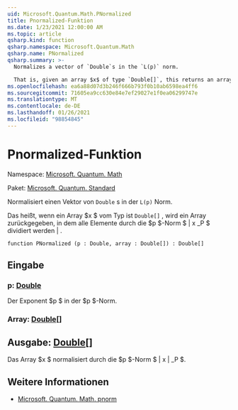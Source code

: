 ```yaml
---
uid: Microsoft.Quantum.Math.PNormalized
title: Pnormalized-Funktion
ms.date: 1/23/2021 12:00:00 AM
ms.topic: article
qsharp.kind: function
qsharp.namespace: Microsoft.Quantum.Math
qsharp.name: PNormalized
qsharp.summary: >-
  Normalizes a vector of `Double`s in the `L(p)` norm.

  That is, given an array $x$ of type `Double[]`, this returns an array where all elements are divided by the $p$-norm $\|x\|_p$.
ms.openlocfilehash: ea6a88d07d3b246f666b793f0b10ab6598ea4ff6
ms.sourcegitcommit: 71605ea9cc630e84e7ef29027e1f0ea06299747e
ms.translationtype: MT
ms.contentlocale: de-DE
ms.lasthandoff: 01/26/2021
ms.locfileid: "98854845"
---
```

# <a name="pnormalized-function"></a>Pnormalized-Funktion

Namespace: [Microsoft. Quantum. Math](xref:Microsoft.Quantum.Math)

Paket: [Microsoft. Quantum. Standard](https://nuget.org/packages/Microsoft.Quantum.Standard)


Normalisiert einen Vektor von `Double` s in der `L(p)` Norm.

Das heißt, wenn ein Array $x $ vom Typ ist `Double[]` , wird ein Array zurückgegeben, in dem alle Elemente durch die $p $-Norm $ \| x _P $ dividiert werden \| .

```qsharp
function PNormalized (p : Double, array : Double[]) : Double[]
```


## <a name="input"></a>Eingabe

### <a name="p--double"></a>p: [Double](xref:microsoft.quantum.lang-ref.double)

Der Exponent $p $ in der $p $-Norm.


### <a name="array--double"></a>Array: [Double](xref:microsoft.quantum.lang-ref.double)[]





## <a name="output--double"></a>Ausgabe: [Double](xref:microsoft.quantum.lang-ref.double)[]

Das Array $x $ normalisiert durch die $p $-Norm $ \| x \| _P $.

## <a name="see-also"></a>Weitere Informationen

- [Microsoft. Quantum. Math. pnorm](xref:Microsoft.Quantum.Math.PNorm)